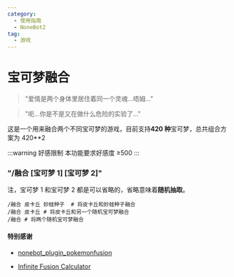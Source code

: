 ```yaml
---
category:
  - 使用指南
  - NoneBot2
tag:
  - 游戏
---
```


# 宝可梦融合

> "爱情是两个身体里居住着同一个灵魂...唔姆..."

> "呃...你是不是又在做什么危险的实验了..."

这是一个用来融合两个不同宝可梦的游戏，目前支持**420 种**宝可梦，总共组合方案为 420\*\*2

:::warning 好感限制
本功能要求好感度 ≥500
:::

### "/融合 [宝可梦 1] [宝可梦 2]"

注，宝可梦 1 和宝可梦 2 都是可以省略的，省略意味着**随机抽取**。

```
/融合 皮卡丘 妙蛙种子  # 将皮卡丘和妙蛙种子融合
/融合 皮卡丘 # 将皮卡丘和另一个随机宝可梦融合
/融合 # 将两个随机宝可梦融合
```

#### 特别感谢

- [nonebot_plugin_pokemonfusion](https://github.com/IllusiveBull/nonebot_plugin_pokemonfusion)

- [Infinite Fusion Calculator](https://aegide.github.io/)

